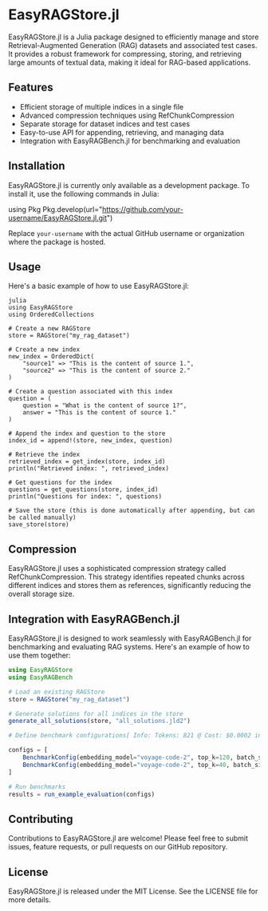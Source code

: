 # EasyRAGStore.jl

EasyRAGStore.jl is a Julia package designed to efficiently manage and store Retrieval-Augmented Generation (RAG) datasets and associated test cases. It provides a robust framework for compressing, storing, and retrieving large amounts of textual data, making it ideal for RAG-based applications.

## Features

- Efficient storage of multiple indices in a single file
- Advanced compression techniques using RefChunkCompression
- Separate storage for dataset indices and test cases
- Easy-to-use API for appending, retrieving, and managing data
- Integration with EasyRAGBench.jl for benchmarking and evaluation

## Installation

EasyRAGStore.jl is currently only available as a development package. To install it, use the following commands in Julia:

using Pkg
Pkg.develop(url="https://github.com/your-username/EasyRAGStore.jl.git")


Replace `your-username` with the actual GitHub username or organization where the package is hosted.

## Usage

Here's a basic example of how to use EasyRAGStore.jl:

```Processing diff with AI for higher quality...
julia
using EasyRAGStore
using OrderedCollections

# Create a new RAGStore
store = RAGStore("my_rag_dataset")

# Create a new index
new_index = OrderedDict(
    "source1" => "This is the content of source 1.",
    "source2" => "This is the content of source 2."
)

# Create a question associated with this index
question = (
    question = "What is the content of source 1?",
    answer = "This is the content of source 1."
)

# Append the index and question to the store
index_id = append!(store, new_index, question)

# Retrieve the index
retrieved_index = get_index(store, index_id)
println("Retrieved index: ", retrieved_index)

# Get questions for the index
questions = get_questions(store, index_id)
println("Questions for index: ", questions)

# Save the store (this is done automatically after appending, but can be called manually)
save_store(store)
```

## Compression

EasyRAGStore.jl uses a sophisticated compression strategy called RefChunkCompression. This strategy identifies repeated chunks across different indices and stores them as references, significantly reducing the overall storage size.

## Integration with EasyRAGBench.jl

EasyRAGStore.jl is designed to work seamlessly with EasyRAGBench.jl for benchmarking and evaluating RAG systems. Here's an example of how to use them together:

```julia
using EasyRAGStore
using EasyRAGBench

# Load an existing RAGStore
store = RAGStore("my_rag_dataset")

# Generate solutions for all indices in the store
generate_all_solutions(store, "all_solutions.jld2")

# Define benchmark configurations[ Info: Tokens: 821 @ Cost: $0.0002 in 7.6 seconds

configs = [
    BenchmarkConfig(embedding_model="voyage-code-2", top_k=120, batch_size=50, reranker_model="gpt4om", top_n=10),
    BenchmarkConfig(embedding_model="voyage-code-2", top_k=40, batch_size=50, reranker_model="gpt4om", top_n=10),
]

# Run benchmarks
results = run_example_evaluation(configs)
```

## Contributing

Contributions to EasyRAGStore.jl are welcome! Please feel free to submit issues, feature requests, or pull requests on our GitHub repository.

## License

EasyRAGStore.jl is released under the MIT License. See the LICENSE file for more details.